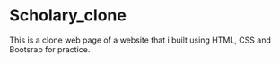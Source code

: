 # Scholary_clone
This is a clone web page of a website that i built using HTML, CSS and Bootsrap for practice.
